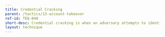 ```yaml
---
title: Credential Cracking
parent: /tactics/13-account-takeover
ref-id: TEQ-040
short-desc: Credential cracking is when an adversary attempts to identify valid login credentials by guessing different values for usernames and/or password combinations. In some cases the adversary will guess both usernames and passwords, and in others will have some part of the credentials (such as the username) and will try to guess the missing details (such as the password). Adversaries often employ a "brute-force" methodology when guessing, trying all possible variations and/or lists of the most common passwords for example.
layout: technique
---
```

